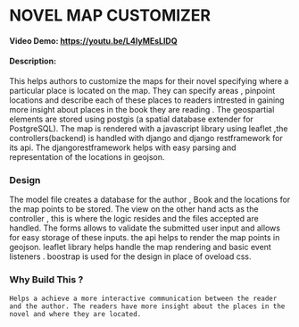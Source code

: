# NOVEL MAP CUSTOMIZER
#### Video Demo:  <https://youtu.be/L4IyMEsLlDQ>
#### Description:
  This helps authors to customize the maps for their novel specifying where a particular place is located on the map.
  They can specify areas , pinpoint locations and describe each of these places to readers intrested in gaining more insight about places in the book
  they are reading .
  The geospartial elements are stored using postgis (a spatial database extender for PostgreSQL). The map is rendered with a javascript library using leaflet ,the 
  controllers(backend) is handled with django and django restframework for its api. The djangorestframework helps with easy parsing and representation of the locations in geojson.
### Design
  The model file creates a database for the author , Book and the locations for the map points to be stored.
  The view on the other hand acts as the controller , this is where the logic resides and the files accepted are handled.
  The forms allows to validate the submitted user input and allows for easy storage of these inputs.
  the api helps to render the map points in geojson.
  leaflet library helps handle the map rendering and basic event listeners .
  boostrap  is used for the design in place of oveload css.
  
 ### Why Build This ?
    Helps a achieve a more interactive communication between the reader and the author. The readers have more insight about the places in the novel and where they are located.
    
 
